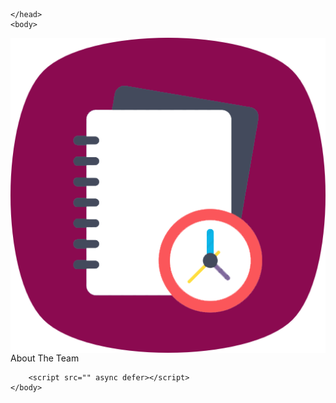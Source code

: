<!DOCTYPE html>
 <html class="no-js"> 
    <head>
        <meta charset="utf-8">
        <meta http-equiv="X-UA-Compatible" content="IE=edge">
        <title>About</title>
        <meta name="description" content="">
        <meta name="viewport" content="width=device-width, initial-scale=1">
        <link rel="stylesheet" href="mystyles.css">
        <link rel="stylesheet" href="https://stackpath.bootstrapcdn.com/bootstrap/4.5.0/css/bootstrap.min.css" integrity="sha384-9aIt2nRpC12Uk9gS9baDl411NQApFmC26EwAOH8WgZl5MYYxFfc+NcPb1dKGj7Sk" crossorigin="anonymous">


    </head>
    <body>


<nav id = "mynav" >
        <div>
            <img style="vertical-align:middle" id  = "applogo" src="ICON -1.png">
            <span id ="head_text" >About The Team</span>
          </div>
          
    
  </nav>
        
        <script src="" async defer></script>
    </body>
</html>
